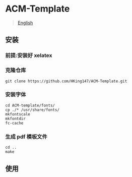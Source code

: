 # ACM-Template

> [English](./README.md)

## 安装

### 前提:安装好 xelatex

### 克隆仓库

```
git clone https://github.com/HKing147/ACM-Template.git
```

### 安装字体

```
cd ACM-template/fonts/
cp ./* /usr/share/fonts/
mkfontscale
mkfontdir
fc-cache
```

### 生成 pdf 模板文件

```
cd ..
make
```

## 使用
